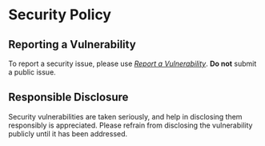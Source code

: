 
# Security Policy

## Reporting a Vulnerability

To report a security issue, please use [*Report a Vulnerability*](https://github.com/jhnc-oss/jenkins-pool-node-config/security/advisories/new). **Do not** submit a public issue.

## Responsible Disclosure

Security vulnerabilities are taken seriously, and help in disclosing them responsibly is appreciated. Please refrain from disclosing the vulnerability publicly until it has been addressed.

